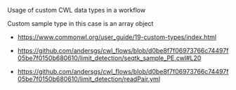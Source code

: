 Usage of custom CWL data types in a workflow

Custom sample type in this case is an array object

- https://www.commonwl.org/user_guide/19-custom-types/index.html

- https://github.com/andersgs/cwl_flows/blob/d0be8f7f06973766c74497f05be7f0150b680610/limit_detection/seqtk_sample_PE.cwl#L20

- https://github.com/andersgs/cwl_flows/blob/d0be8f7f06973766c74497f05be7f0150b680610/limit_detection/readPair.yml
